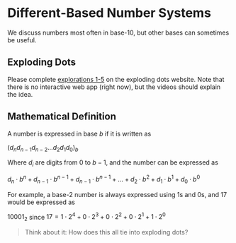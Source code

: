 # Different-Based Number Systems

We discuss numbers most often in base-10, but other bases can sometimes be useful.

## Exploding Dots

Please complete [explorations 1-5](https://globalmathproject.org/exploding-dots/) on the exploding dots website. Note that there is no interactive web app (right now), but the videos should explain the idea.

## Mathematical Definition

A number is expressed in base $b$ if it is written as

$(d_n d_{n-1} d_{n-2} ... d_2 d_1 d_0)_b$

Where $d_i$ are digits from 0 to $b-1$, and the number can be expressed as

$d_n \cdot b^n + d_{n-1} \cdot b^{n-1} + d_{n-1} \cdot b^{n-1} + ... + d_2 \cdot b^2 + d_1 \cdot b^1 + d_0 \cdot b^0$

For example, a base-2 number is always expressed using 1s and 0s, and 17 would be expressed as 

$10001_2$ since $17 = 1 \cdot 2^4 + 0 \cdot 2^3 + 0 \cdot 2^2 + 0 \cdot 2^1 + 1 \cdot 2^0$

> Think about it: How does this all tie into exploding dots?